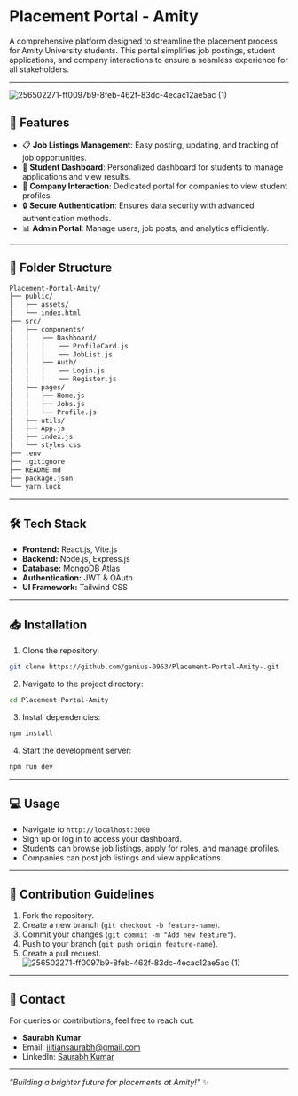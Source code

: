 # Placement Portal - Amity

A comprehensive platform designed to streamline the placement process for Amity University students. This portal simplifies job postings, student applications, and company interactions to ensure a seamless experience for all stakeholders.

---
![256502271-ff0097b9-8feb-462f-83dc-4ecac12ae5ac (1)](https://github.com/user-attachments/assets/fee59f23-b23b-4f26-bc8e-48ff45a0ae6c)

## 🚀 Features
- 📋 **Job Listings Management**: Easy posting, updating, and tracking of job opportunities.
- 🎯 **Student Dashboard**: Personalized dashboard for students to manage applications and view results.
- 🏢 **Company Interaction**: Dedicated portal for companies to view student profiles.
- 🔒 **Secure Authentication**: Ensures data security with advanced authentication methods.
- 📊 **Admin Portal**: Manage users, job posts, and analytics efficiently.

---

## 📂 Folder Structure

```bash
Placement-Portal-Amity/
├── public/
│   ├── assets/
│   └── index.html
├── src/
│   ├── components/
│   │   ├── Dashboard/
│   │   │   ├── ProfileCard.js
│   │   │   └── JobList.js
│   │   ├── Auth/
│   │   │   ├── Login.js
│   │   │   └── Register.js
│   ├── pages/
│   │   ├── Home.js
│   │   ├── Jobs.js
│   │   └── Profile.js
│   ├── utils/
│   ├── App.js
│   ├── index.js
│   └── styles.css
├── .env
├── .gitignore
├── README.md
├── package.json
└── yarn.lock
```

---

## 🛠️ Tech Stack
- **Frontend:** React.js, Vite.js
- **Backend:** Node.js, Express.js
- **Database:** MongoDB Atlas
- **Authentication:** JWT & OAuth
- **UI Framework:** Tailwind CSS

---

## 📥 Installation

1. Clone the repository:
```bash
git clone https://github.com/genius-0963/Placement-Portal-Amity-.git
```

2. Navigate to the project directory:
```bash
cd Placement-Portal-Amity
```

3. Install dependencies:
```bash
npm install
```

4. Start the development server:
```bash
npm run dev
```

---

## 💻 Usage
- Navigate to `http://localhost:3000`
- Sign up or log in to access your dashboard.
- Students can browse job listings, apply for roles, and manage profiles.
- Companies can post job listings and view applications.

---

## 🧩 Contribution Guidelines
1. Fork the repository.
2. Create a new branch (`git checkout -b feature-name`).
3. Commit your changes (`git commit -m "Add new feature"`).
4. Push to your branch (`git push origin feature-name`).
5. Create a pull request.![256502271-ff0097b9-8feb-462f-83dc-4ecac12ae5ac (1)](https://github.com/user-attachments/assets/fee59f23-b23b-4f26-bc8e-48ff45a0ae6c)


---

## 📧 Contact
For queries or contributions, feel free to reach out:
- **Saurabh Kumar**  
- Email: [iiitiansaurabh@gmail.com](mailto:iiitiansaurabh@gmail.com)
- LinkedIn: [Saurabh Kumar](https://www.linkedin.com/in/saurabh-kumar-0963)

---

_"Building a brighter future for placements at Amity!"_ ✨


